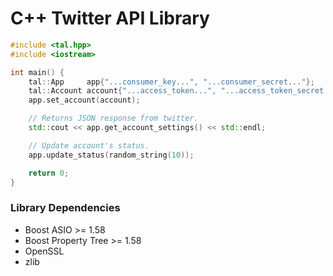 # C++ Twitter API Library

```c++
#include <tal.hpp>
#include <iostream>

int main() {
    tal::App     app{"...consumer_key...", "...consumer_secret..."};
    tal::Account account{"...access_token...", "...access_token_secret..."};
    app.set_account(account);

    // Returns JSON response from twitter.
    std::cout << app.get_account_settings() << std::endl;

    // Update account's status.
    app.update_status(random_string(10));

    return 0;
}
```

### Library Dependencies
* Boost ASIO >= 1.58
* Boost Property Tree >= 1.58
* OpenSSL
* zlib

